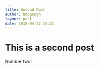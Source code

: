 ```yaml
---
title: Second Post
author: bmcgough
layout: post
date: 2018-04-22 14:21
---
```


# This is a second post
Number two!
